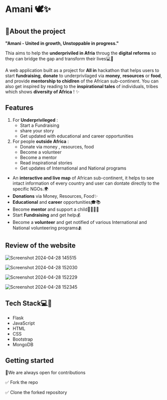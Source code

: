 
# Amani 🕊️✨
## 🚀About the project

**"Amani - United in growth, Unstoppable in progress."**

Thia aims to help the **underpriviled in Afria** throug the **digital reforms** so they can bridge the gap and transform their lives💻🎯

A web application built as a project for **All in** hackathon that helps users to start **fundraising**, **donate** to underprivilaged via **money**, **resources** or **food**, and provide **mentorship to chidlren** of the African sub-continent.
You can also get inspired by reading to the **inspirational tales** of individuals, tribes which shows **diversity of Africa** ! ✨





## Features

  1. For **Underprivileged** :
     - Start a Fundraising
     - share your story
     - Get updated with educational and career opportunities
  2. For people **outside Africa** :
     - Donate via money , resources, food
     - Become a volunteer
     - Become a mentor
     - Read inspirational stories
     - Get updates of International and National programs

- An **interactive and live map** of African sub-continent, it helps to see intact information of every country and user can dontate directly to the specific NGOs.🌍
- **Donations** via Money, Resources, Food✨
- **Educational** and **career** opportunities🎓📚
- Become **mentor** and support a child👩‍🏫🧑‍🏫
- Start **Fundraising** and get help💰
- Become a **volunteer** and get notified of various International and National volunteering programs🫂

  




## Review of the website

![Screenshot 2024-04-28 145515](https://github.com/shivani-tripurari/Amani/assets/96899982/e8b8d641-eda3-46ea-9ef2-0ffecbd2a448)

![Screenshot 2024-04-28 152030](https://github.com/shivani-tripurari/Amani/assets/96899982/84f3c72e-5860-43e6-ada4-849b77e71172)

![Screenshot 2024-04-28 152229](https://github.com/shivani-tripurari/Amani/assets/96899982/2be3f57a-a499-476b-b8a9-af8d470d988d)

![Screenshot 2024-04-28 152345](https://github.com/shivani-tripurari/Amani/assets/96899982/fcd5d8fb-be9d-45c6-8ac6-02c1260aebf7)



## Tech Stack💻🚀

- Flask
- JavaScript
- HTML
- CSS
- Bootstrap
- MongoDB

## Getting started


📌We are always open for contributions 

✅ Fork the repo

✅ Clone the forked repository



